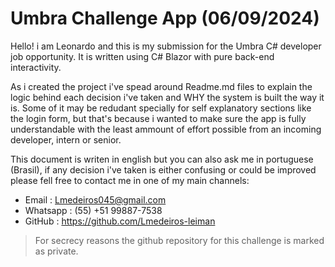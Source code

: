 # Umbra Challenge App (06/09/2024)

Hello! i am Leonardo and this is my submission for the Umbra C# developer job opportunity. It is written using C# Blazor with pure back-end interactivity.


As i created the project i've spead around Readme.md files to explain the logic behind each decision i've taken and WHY the system is built the way it is. Some of it may be redudant specially for self explanatory sections like the login form, but that's because i wanted to make sure the app is fully understandable with the least ammount of effort possible from an incoming developer, intern or senior.


This document is writen in english but you can also ask me in portuguese (Brasil), if any decision i've taken is either confusing or could be improved please fell free to contact me in one of my main channels:


- Email : Lmedeiros045@gmail.com
- Whatsapp : (55) +51 99887-7538
- GitHub : https://github.com/Lmedeiros-leiman

> For secrecy reasons the github repository for this challenge is marked as private.